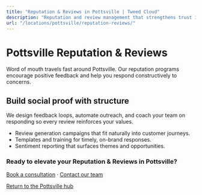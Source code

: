 ```yaml
---
title: "Reputation & Reviews in Pottsville | Tweed Cloud"
description: "Reputation and review management that strengthens trust in Pottsville."
url: "/locations/pottsville/reputation-reviews/"
---
```


# Pottsville Reputation & Reviews

Word of mouth travels fast around Pottsville. Our reputation programs encourage positive feedback and help you respond constructively to concerns.

## Build social proof with structure

We design feedback loops, automate outreach, and coach your team on responding so every review reinforces your values.

- Review generation campaigns that fit naturally into customer journeys.
- Templates and training for timely, on-brand responses.
- Sentiment reporting that surfaces themes and opportunities.

### Ready to elevate your Reputation & Reviews in Pottsville?

[Book a consultation](/consultation/) · [Contact our team](/contact/)

[Return to the Pottsville hub](/locations/pottsville/)
